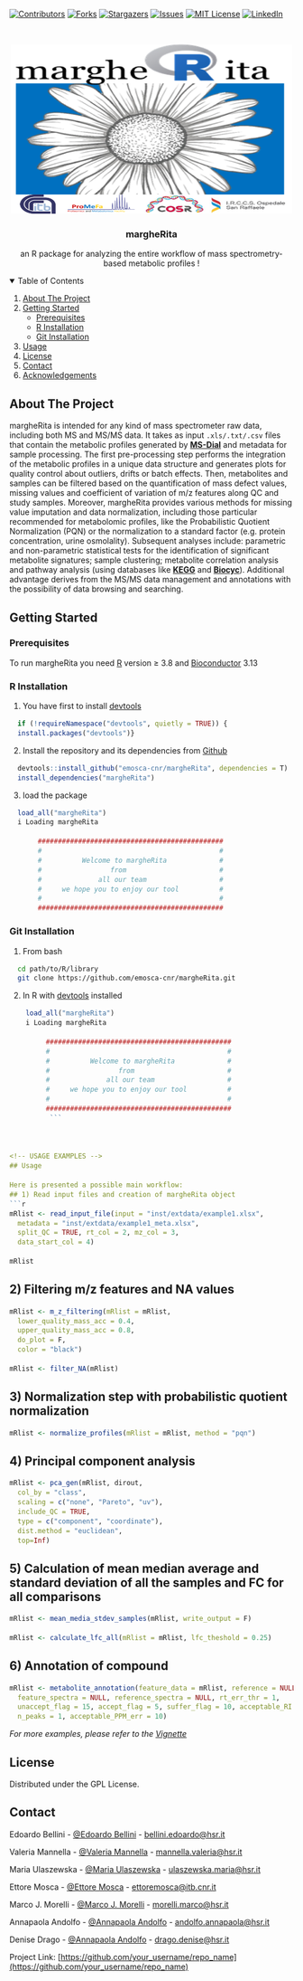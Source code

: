 
[![Contributors][contributors-shield]][contributors-url]
[![Forks][forks-shield]][forks-url]
[![Stargazers][stars-shield]][stars-url]
[![Issues][issues-shield]][issues-url]
[![MIT License][license-shield]][license-url]
[![LinkedIn][linkedin-shield]][linkedin-url]



<!-- PROJECT LOGO -->
<br />
<p align="center">
  <a href="https://github.com/emosca-cnr/margheRita">
    <img src="vignettes/images/logo.png" alt="Logo" width="500" height="300">
  </a>

  <h3 align="center"> margheRita </h3>

  <p align="center">
    an R package for analyzing the entire workflow of mass spectrometry-based metabolic profiles !
  </p>
</p>



<!-- TABLE OF CONTENTS -->
<details open="open">
  <summary>Table of Contents</summary>
  <ol>
    <li>
      <a href="#about-the-project">About The Project</a>
    </li>
    <li>
      <a href="#Getting Started">Getting Started</a>
      <ul>
        <li><a href="#Prerequisites">Prerequisites</a></li>
        <li><a href="#R installation">R Installation</a></li>
        <li><a href="#installation">Git Installation</a></li>
      </ul>
    </li>
    <li><a href="#usage">Usage</a></li>
    <li><a href="#license">License</a></li>
    <li><a href="#contact">Contact</a></li>
    <li><a href="#acknowledgements">Acknowledgements</a></li>
  </ol>
</details>



<!-- ABOUT THE PROJECT -->
## About The Project

margheRita is intended for any kind of mass spectrometer raw data, including both MS and MS/MS data. It takes as input `.xls/.txt/.csv` files that contain the metabolic profiles generated by **[MS-Dial](http://prime.psc.riken.jp/compms/msdial/main.html)** and metadata for sample processing. The first pre-processing step performs the integration of the metabolic profiles in a unique data structure and generates plots for quality control about outliers, drifts or batch effects. Then, metabolites and samples can be filtered based on the quantification of mass defect values, missing values and coefficient of variation of m/z features along QC and study samples. Moreover, margheRita provides various methods for missing value imputation and data normalization, including those particular recommended for metabolomic profiles, like the Probabilistic Quotient Normalization (PQN) or the normalization to a standard factor (e.g. protein concentration, urine osmolality). Subsequent analyses include: parametric and non-parametric statistical tests for the identification of significant metabolite signatures; sample clustering; metabolite correlation analysis and pathway analysis (using databases like **[KEGG](https://www.genome.jp/kegg/)** and **[Biocyc](https://biocyc.org)**). Additional advantage derives from the MS/MS data management and annotations with the possibility of data browsing and searching.


<!-- GETTING STARTED -->
## Getting Started


### Prerequisites

To run margheRita you need [R](https://www.r-project.org/) version $\ge$ 3.8 and [Bioconductor](https://www.bioconductor.org/install/) 3.13 

### R Installation

1. You have first to install [devtools](https://cran.r-project.org/web/packages/devtools/index.html)

  ```r
    if (!requireNamespace("devtools", quietly = TRUE)) {
    install.packages("devtools")}
  ```
2. Install the repository and its dependencies from [Github](https://github.com/emosca-cnr/margheRita)

  ```r
    devtools::install_github("emosca-cnr/margheRita", dependencies = T)
    install_dependencies("margheRita")
  ```
3. load the package

  ```r
    load_all("margheRita")
    i Loading margheRita

         ##############################################
         #                                            #
         #          Welcome to margheRita             #
         #                 from                       #
         #              all our team                  #
         #     we hope you to enjoy our tool          #
         #                                            #
         ##############################################
  ```

### Git Installation
1. From bash

  ```sh
    cd path/to/R/library
    git clone https://github.com/emosca-cnr/margheRita.git
   ```
2. In R with [devtools](https://cran.r-project.org/web/packages/devtools/index.html) installed
```r
    load_all("margheRita")
    i Loading margheRita

         ##############################################
         #                                            #
         #          Welcome to margheRita             #
         #                 from                       #
         #              all our team                  #
         #     we hope you to enjoy our tool          #
         #                                            #
         ##############################################
          ```



<!-- USAGE EXAMPLES -->
## Usage

Here is presented a possible main workflow:
## 1) Read input files and creation of margheRita object 
```r
mRlist <- read_input_file(input = "inst/extdata/example1.xlsx", 
  metadata = "inst/extdata/example1_meta.xlsx", 
  split_QC = TRUE, rt_col = 2, mz_col = 3, 
  data_start_col = 4)

mRlist
``` 
## 2) Filtering m/z features and NA values
```r 
mRlist <- m_z_filtering(mRlist = mRlist, 
  lower_quality_mass_acc = 0.4, 
  upper_quality_mass_acc = 0.8, 
  do_plot = F, 
  color = "black")

mRlist <- filter_NA(mRlist)
```

## 3) Normalization step with probabilistic quotient normalization
```r
mRlist <- normalize_profiles(mRlist = mRlist, method = "pqn")
``` 
## 4) Principal component analysis
```r
mRlist <- pca_gen(mRlist, dirout,
  col_by = "class",
  scaling = c("none", "Pareto", "uv"),
  include_QC = TRUE,
  type = c("component", "coordinate"),
  dist.method = "euclidean",
  top=Inf)
```
## 5) Calculation of mean median average and standard deviation of all the samples and FC for all comparisons
```r 
mRlist <- mean_media_stdev_samples(mRlist, write_output = F)

mRlist <- calculate_lfc_all(mRlist = mRlist, lfc_theshold = 0.25)
```
## 6) Annotation of compound
```r
mRlist <- metabolite_annotation(feature_data = mRlist, reference = NULL,
  feature_spectra = NULL, reference_spectra = NULL, rt_err_thr = 1,
  unaccept_flag = 15, accept_flag = 5, suffer_flag = 10, acceptable_RI = 10,
  n_peaks = 1, acceptable_PPM_err = 10)
```                                                                                               
_For more examples, please refer to the [Vignette](https://github.com/emosca-cnr/margheRita.git)_






<!-- LICENSE -->
## License

Distributed under the GPL License.



<!-- CONTACT -->
## Contact

Edoardo Bellini - [@Edoardo Bellini](https://www.researchgate.net/profile/Edordo-Bellini) - bellini.edoardo@hsr.it

Valeria Mannella - [@Valeria Mannella](https://www.researchgate.net/profile/Valeria-Mannella) - mannella.valeria@hsr.it

Maria Ulaszewska - [@Maria Ulaszewska](https://www.researchgate.net/profile/Maria-Ulaszewska) - ulaszewska.maria@hsr.it

Ettore Mosca - [@Ettore Mosca](https://www.researchgate.net/profile/Ettore-Mosca) - ettoremosca@itb.cnr.it

Marco J. Morelli - [@Marco J. Morelli](https://www.researchgate.net/profile/Marco-Morelli) - morelli.marco@hsr.it

Annapaola Andolfo - [@Annapaola Andolfo](https://www.researchgate.net/profile/Annapaola-Andolfo) - andolfo.annapaola@hsr.it

Denise Drago - [@Annapaola Andolfo](https://www.researchgate.net/profile/Annapaola-Andolfo) - drago.denise@hsr.it

Project Link: [https://github.com/your_username/repo_name](https://github.com/your_username/repo_name)


<!-- MARKDOWN LINKS & IMAGES -->
<!-- https://www.markdownguide.org/basic-syntax/#reference-style-links -->
[contributors-shield]: https://img.shields.io/github/contributors/othneildrew/Best-README-Template.svg?style=for-the-badge
[contributors-url]: https://github.com/othneildrew/Best-README-Template/graphs/contributors
[forks-shield]: https://img.shields.io/github/forks/othneildrew/Best-README-Template.svg?style=for-the-badge
[forks-url]: https://github.com/othneildrew/Best-README-Template/network/members
[stars-shield]: https://img.shields.io/github/stars/othneildrew/Best-README-Template.svg?style=for-the-badge
[stars-url]: https://github.com/othneildrew/Best-README-Template/stargazers
[issues-shield]: https://img.shields.io/github/issues/othneildrew/Best-README-Template.svg?style=for-the-badge
[issues-url]: https://github.com/othneildrew/Best-README-Template/issues
[license-shield]: https://img.shields.io/github/license/othneildrew/Best-README-Template.svg?style=for-the-badge
[license-url]: https://github.com/othneildrew/Best-README-Template/blob/master/LICENSE.txt
[linkedin-shield]: https://img.shields.io/badge/-LinkedIn-black.svg?style=for-the-badge&logo=linkedin&colorB=555
[linkedin-url]: https://linkedin.com/in/othneildrew
[product-screenshot]: images/screenshot.png
